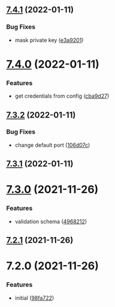 ## [7.4.1](https://github.com/softwaregroup-bg/ut-port-listen/compare/v7.4.0...v7.4.1) (2022-01-11)


### Bug Fixes

* mask private key ([e3a9201](https://github.com/softwaregroup-bg/ut-port-listen/commit/e3a92018470a715172df87a6951849b4e8b77274))



# [7.4.0](https://github.com/softwaregroup-bg/ut-port-listen/compare/v7.3.2...v7.4.0) (2022-01-11)


### Features

* get credentials from config ([cba9d27](https://github.com/softwaregroup-bg/ut-port-listen/commit/cba9d27335d261c244078dd26eb38d5a7579d2d4))



## [7.3.2](https://github.com/softwaregroup-bg/ut-port-listen/compare/v7.3.1...v7.3.2) (2022-01-11)


### Bug Fixes

* change default port ([106d07c](https://github.com/softwaregroup-bg/ut-port-listen/commit/106d07cc4a7c9e2d19aaa4fd34fcf840c55cdb11))



## [7.3.1](https://github.com/softwaregroup-bg/ut-port-listen/compare/v7.3.0...v7.3.1) (2022-01-11)



# [7.3.0](https://github.com/softwaregroup-bg/ut-port-listen/compare/v7.2.1...v7.3.0) (2021-11-26)


### Features

* validation schema ([4968212](https://github.com/softwaregroup-bg/ut-port-listen/commit/4968212b5e4b9b2e0b9ee171b0de4990b5f2efae))



## [7.2.1](https://github.com/softwaregroup-bg/ut-port-listen/compare/v7.2.0...v7.2.1) (2021-11-26)



# 7.2.0 (2021-11-26)


### Features

* initial ([98fa722](https://github.com/softwaregroup-bg/ut-port-listen/commit/98fa722d09acae4b8d414a84aae787738dd0b3b3))



